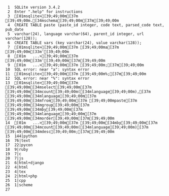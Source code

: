      1	SQLite version 3.4.2
     2	Enter ".help" for instructions
     3	[01msqlite>[39;49;00m[37m [39;49;00m.[34mschema[39;49;00m[37m[39;49;00m
     4	CREATE TABLE paste (paste_id integer, code text, parsed_code text, pub_date
     5	varchar(24), language varchar(64), parent_id integer, url varchar(128));
     6	CREATE TABLE vars (key varchar(24), value varchar(128));
     7	[01msqlite>[39;49;00m[37m [39;49;00ma[37m [39;49;00m[33m'[39;49;00m
     8	[01m   ...>[39;49;00m[37m [39;49;00m[33m'[39;49;00m[37m[39;49;00m
     9	[01m   ...>[39;49;00m[37m [39;49;00m;[37m[39;49;00m
    10	SQL error: near "a": syntax error
    11	[01msqlite>[39;49;00m[37m [39;49;00m%;[37m[39;49;00m
    12	SQL error: near "%": syntax error
    13	[01msqlite>[39;49;00m[37m [39;49;00m[34mselect[39;49;00m[37m [39;49;00m[34mcount[39;49;00m([34mlanguage[39;49;00m),[37m [39;49;00m[34mlanguage[39;49;00m[37m [39;49;00m[34mfrom[39;49;00m[37m [39;49;00mpaste[37m [39;49;00m[34mgroup[39;49;00m[37m [39;49;00m[34mby[39;49;00m[37m [39;49;00m[34mlanguage[39;49;00m[37m [39;49;00m[34morder[39;49;00m[37m[39;49;00m
    14	[01m   ...>[39;49;00m[37m [39;49;00m[34mby[39;49;00m[37m [39;49;00m[34mcount[39;49;00m([34mlanguage[39;49;00m)[37m [39;49;00m[34mdesc[39;49;00m;[37m[39;49;00m
    15	144|python
    16	76|text
    17	22|pycon
    18	9|ruby
    19	7|c
    20	7|js
    21	6|html+django
    22	4|html
    23	4|tex
    24	2|html+php
    25	1|cpp
    26	1|scheme
    27
